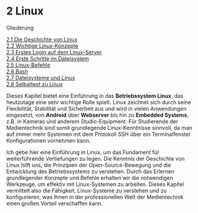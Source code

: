 # 2 Linux

Gliederung

[2.1 Die Geschichte von Linux](2.1_Die_Geschichte_von_Linux.md)<br>
[2.2 Wichtige Linux-Konzepte](2.2_Wichtige_Linux-Konzepte.md)<br>
[2.3 Erstes Login auf dem Linux-Server](2.3_Erstes_Login_auf_dem_Linux-Server.md)<br>
[2.4 Erste Schritte im Dateisystem](2.4_Erste_Schritte_im_Dateisystem.md)<br>
[2.5 Linux-Befehle](2.5_Linux_Befehle.md)<br>
[2.6 Bash](2.6_Bash.md)<br>
[2.7 Dateisysteme und Linux](2.7_Dateisysteme_und_Linux.md)<br>
[2.8 Selbsttest zu Linux](2.8_Selbsttest_zu_Linux.md)



Dieses Kapitel bietet eine Einführung in das **Betriebssystem Linux**, das heutzutage eine sehr wichtige Rolle spielt. Linux zeichnet sich durch seine Flexibilität, Stabilität und Sicherheit aus und wird in vielen Anwendungen eingesetzt, von **Android** über **Webserver** bis hin zu **Embedded Systems**, z.B. in Kameras und anderem Studio-Equipment. Für Studierende der Medientechnik sind somit grundlegende Linux-Kenntnisse sinnvoll, da man auf immer mehr Systemen mit dem Protokoll SSH über ein Terminalfenster Konfigurationen vornehmen kann.

Ich gebe hier eine Einführung in Linux, um das Fundament für weiterführende Vertiefungen zu legen. Die Kenntnis der Geschichte von Linux hilft uns, die Prinzipien der Open-Source-Bewegung und die Entwicklung des Betriebssystems zu verstehen. Durch das Erlernen grundlegender Konzepte und Befehle erhalten wir die notwendigen Werkzeuge, um effektiv mit Linux-Systemen zu arbeiten. Dieses Kapitel vermittelt also die Fähigkeit, Linux-Systeme zu verstehen und zu konfigurieren, was Ihnen in der professionellen Welt der Medientechnik einen großen Vorteil verschaffen kann.

